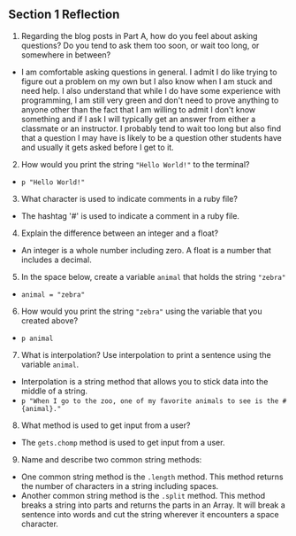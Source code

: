## Section 1 Reflection

1. Regarding the blog posts in Part A, how do you feel about asking questions? Do you tend to ask them too soon, or wait too long, or somewhere in between?
 - I am comfortable asking questions in general.  I admit I do like trying to figure out a problem on my own but I also know when I am stuck and need help.  I also understand that while I do have some experience with programming, I am still very green and don't need to prove anything to anyone other than the fact that I am willing to admit I don't know something and if I ask I will typically get an answer from either a classmate or an instructor.  I probably tend to wait too long but also find that a question I may have is likely to be a question other students have and usually it gets asked before I get to it.

2. How would you print the string `"Hello World!"` to the terminal?
 - `p "Hello World!"`

3. What character is used to indicate comments in a ruby file?
 - The hashtag '#' is used to indicate a comment in a ruby file.

4. Explain the difference between an integer and a float?
 - An integer is a whole number including zero. A float is a number that includes a decimal.

5. In the space below, create a variable `animal` that holds the string `"zebra"`
 - `animal = "zebra"`

6. How would you print the string `"zebra"` using the variable that you created above?
 - `p animal`

7. What is interpolation? Use interpolation to print a sentence using the variable `animal`.
 - Interpolation is a string method that allows you to stick data into the middle of a string.
 - `p "When I go to the zoo, one of my favorite animals to see is the #{animal}."`

8. What method is used to get input from a user?
 - The `gets.chomp` method is used to get input from a user.

9. Name and describe two common string methods:
 - One common string method is the `.length` method. This method returns the number of characters in a string including spaces.
 - Another common string method is the `.split` method.  This method breaks a string into parts and returns the parts in an Array.  It will break a sentence into words and cut the string wherever it encounters a space character.
